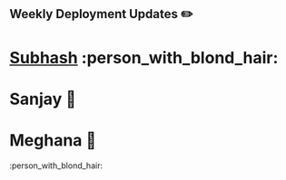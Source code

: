 ## Weekly Deployment Updates  :pencil2:

# [Subhash](https://github.com/Devops-aberdeen/Weekly-Deployments/blob/master/Subhash.md)  :person_with_blond_hair:

# Sanjay :boy:

# Meghana :woman:

 :person_with_blond_hair:
